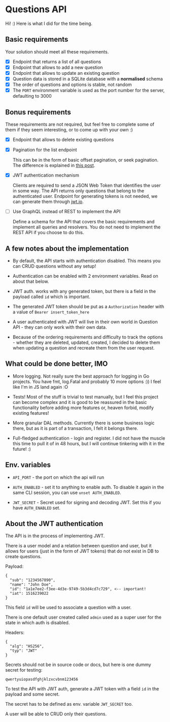 # Questions API

Hi! :)
Here is what I did for the time being.

## Basic requirements

Your solution should meet all these requirements.

- [x] Endpoint that returns a list of all questions
- [x] Endpoint that allows to add a new question
- [x] Endpoint that allows to update an existing question
- [x] Question data is stored in a SQLite database with a **normalised** schema
- [x] The order of questions and options is stable, not random
- [x] The `PORT` environment variable is used as the port number for the server, defaulting to 3000

## Bonus requirements

These requirements are not required, but feel free to complete some of them if they seem interesting, or to come up with your own :)

- [x] Endpoint that allows to delete existing questions
- [x] Pagination for the list endpoint

  This can be in the form of basic offset pagination, or seek pagination. The difference is explained in [this post](https://web.archive.org/web/20210205081113/https://taylorbrazelton.com/posts/2019/03/offset-vs-seek-pagination/).

- [x] JWT authentication mechanism
  
  Clients are required to send a JSON Web Token that identifies the user in some way. The API returns only questions that belong to the authenticated user. Endpoint for generating tokens is not needed, we can generate them through [jwt.io](https://jwt.io/).

- [ ] Use GraphQL instead of REST to implement the API

  Define a schema for the API that covers the basic requirements and implement all queries and resolvers. You do not need to implement the REST API if you choose to do this.


## A few notes about the implementation

- By default, the API starts with authentication disabled. This means you can CRUD questions without any setup!

- Authentication can be enabled with 2 environment variables. Read on about that below.

- JWT auth. works with any generated token, but there is a field in the payload called `id` which is important.

- The generated JWT token should be put as a `Authorization` header with a value of `Bearer insert_token_here`

- A user authenticated with JWT will live in their own world in Question API - they can only work with their own data.

- Because of the ordering requirements and difficulty to track the options - whether they are deleted, updated, created, I decided to delete them when updating a question and recreate them from the user request.

## What could be done better, IMO

- More logging. Not really sure the best approach for logging in Go projects. You have fmt, log.Fatal and probably 10 more options :)) I feel like I'm in JS land again :O

- Tests! Most of the stuff is trivial to test manually, but I feel this project can become complex and it is good to be reassured in the basic functionality before adding more features or, heaven forbid, modify existing features!

- More granular DAL methods. Currently there is some business logic there, but as it is part of a transaction, I felt it belongs there.

- Full-fledged authentication - login and register. I did not have the muscle this time to pull it of in 48 hours, but I will continue tinkering with it in the future! :)

## Env. variables

- `API_PORT` - the port on which the api will run

- `AUTH_ENABLED` - set it to anything to enable auth. To disable it again in the same CLI session, you can use `unset AUTH_ENABLED`.

- `JWT_SECRET` - Secret used for signing and decoding JWT. Set this if you have `AUTH_ENABLED` set.

## About the JWT authentication

The API is in the process of implementing JWT.

There is a user model and a relation between question and user, but it allows for users (just in the form of JWT tokens) that do not exist in DB to create questions.

Payload:
```
{
  "sub": "1234567890",
  "name": "John Doe",
  "id": "1a1e7ee2-f3ee-4d3e-9749-5b3d4cd7c729", <-- important!
  "iat": 1516239022
}
```

This field `id` will be used to associate a question with a user.

There is one default user created called `admin` used as a super user for the state in which auth is disabled.

Headers:
```
{
  "alg": "HS256",
  "typ": "JWT"
}
```

Secrets should not be in source code or docs, but here is one dummy secret for testing:

`qwertyuiopasdfghjklzxcvbnm123456`

To test the API with JWT auth, generate a JWT token with a field `id` in the payload and some secret.

The secret has to be defined as env. variable `JWT_SECRET` too.

A user will be able to CRUD only their questions.

